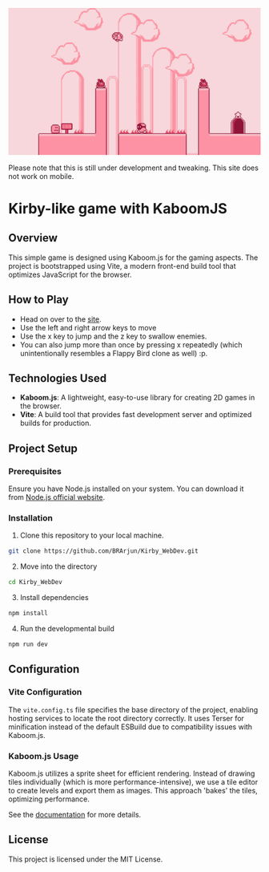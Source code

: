 <img src="./preview.png"></img>


Please note that this is still under development and tweaking.
This site does not work on mobile.

# Kirby-like game with KaboomJS

## Overview

This simple game is designed using Kaboom.js for the gaming aspects. The project is bootstrapped using Vite, a modern front-end build tool that optimizes JavaScript for the browser.

## How to Play

- Head on over to the <a href="https://mykirby.vercel.app">site</a>.
- Use the left and right arrow keys to move
- Use the x key to jump and the z key to swallow enemies.
- You can also jump more than once by pressing x repeatedly (which unintentionally resembles a Flappy Bird clone as well) :p.

## Technologies Used

- **Kaboom.js**: A lightweight, easy-to-use library for creating 2D games in the browser.
- **Vite**: A build tool that provides fast development server and optimized builds for production.

## Project Setup

### Prerequisites

Ensure you have Node.js installed on your system. You can download it from [Node.js official website](https://nodejs.org).

### Installation

1. Clone this repository to your local machine.
``` bash
git clone https://github.com/BRArjun/Kirby_WebDev.git
```
2. Move into the directory
``` bash
cd Kirby_WebDev
```
3. Install dependencies
``` bash
npm install
```
4. Run the developmental build
```bash
npm run dev
```

## Configuration

### Vite Configuration

The `vite.config.ts` file specifies the base directory of the project, enabling hosting services to locate the root directory correctly. It uses Terser for minification instead of the default ESBuild due to compatibility issues with Kaboom.js.

### Kaboom.js Usage

Kaboom.js utilizes a sprite sheet for efficient rendering. Instead of drawing tiles individually (which is more performance-intensive), we use a tile editor to create levels and export them as images. This approach 'bakes' the tiles, optimizing performance.

See the [documentation](https://kaboomjs.com/doc/intro) for more details.
## License

This project is licensed under the MIT License.
